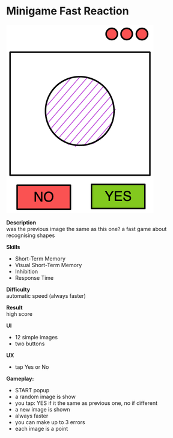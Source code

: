 # Minigame Fast Reaction

![](img/minigame_fast_reaction.excalidraw2.png)


**Description**  
was the previous image the same as this one?
a fast game about recognising shapes

**Skills**
- Short-Term Memory
- Visual Short-Term Memory
- Inhibition
- Response Time

**Difficulty**  
automatic speed (always faster)

**Result**  
high score

**UI**  
- 12 simple images
- two buttons

**UX**  
- tap Yes or No

**Gameplay:**
- START popup
- a random image is show
- you tap: YES if it the same as previous one, no if different
- a new image is shown
- always faster
- you can make up to 3 errors
- each image is a point


